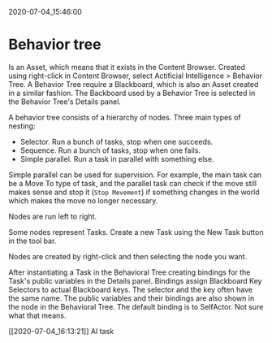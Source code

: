 2020-07-04_15:46:00

# Behavior tree

Is an Asset, which means that it exists in the Content Browser.
Created using right-click in Content Browser, select Actificial Intelligence > Behavior Tree.
A Behavior Tree require a Blackboard, which is also an Asset created in a similar fashion.
The Backboard used by a Behavior Tree is selected in the Behavior Tree's Details panel.

A behavior tree consists of a hierarchy of nodes.
Three main types of nesting:

- Selector. Run a bunch of tasks, stop when one succeeds.
- Sequence. Run a bunch of tasks, stop when one fails.
- Simple parallel. Run a task in parallel with something else.

Simple parallel can be used for supervision.
For example, the main task can be a Move To type of task, and the parallel task can check if the move still makes sense and stop it (`Stop Mevement`) if something changes in the world which makes the move no longer necessary.

Nodes are run left to right.

Some nodes represent Tasks.
Create a new Task using the New Task button in the tool bar.

Nodes are created by right-click and then selecting the node you want.

After instantiating a Task in the Behavioral Tree creating bindings for the Task's public variables in the Details panel.
Bindings assign Blackboard Key Selectors to actual Blackboard keys.
The selector and the key often have the same name.
The public variables and their bindings are also shown in the node in the Behavioral Tree.
The default binding is to SelfActor. Not sure what that means.

[[2020-07-04_16:13:21]] AI task